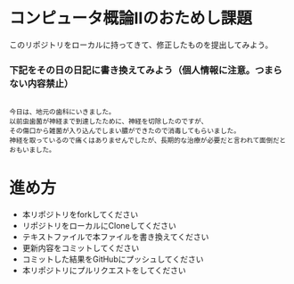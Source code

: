# コンピュータ概論IIのおためし課題

このリポジトリをローカルに持ってきて、修正したものを提出してみよう。


### 下記をその日の日記に書き換えてみよう（個人情報に注意。つまらない内容禁止）

```

今日は、地元の歯科にいきました。
以前虫歯菌が神経まで到達したために、神経を切除したのですが、
その傷口から雑菌が入り込んでしまい膿ができたので消毒してもらいました。
神経を取っているので痛くはありませんでしたが、長期的な治療が必要だと言われて面倒だとおもいました。

```

# 進め方
* 本リポジトリをforkしてください
* リポジトリをローカルにCloneしてください
* テキストファイルで本ファイルを書き換えてください
* 更新内容をコミットしてください
* コミットした結果をGitHubにプッシュしてください
* 本リポジトリにプルリクエストをしてください
